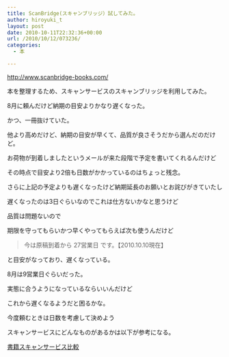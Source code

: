 ```yaml
---
title: ScanBridge(スキャンブリッジ）試してみた。
author: hiroyuki_t
layout: post
date: 2010-10-11T22:32:36+00:00
url: /2010/10/12/073236/
categories:
  - 本

---
```

<div class="section">
  <p>
    <a href="http://www.scanbridge-books.com/" target="_blank">http://www.scanbridge-books.com/</a>
  </p>
  
  <p>
  </p>
  
  <p>
    本を整理するため、スキャンサービスのスキャンブリッジを利用してみた。
  </p>
  
  <p>
    8月に頼んだけど納期の目安よりかなり遅くなった。
  </p>
  
  <p>
    かつ、一冊抜けていた。
  </p>
  
  <p>
    他より高めだけど、納期の目安が早くて、品質が良さそうだから選んだのだけど。
  </p>
  
  <p>
    お荷物が到着しましたというメールが来た段階で予定を書いてくれるんだけど
  </p>
  
  <p>
    その時点で目安より2倍も日数がかかっているのはちょっと残念。
  </p>
  
  <p>
    さらに上記の予定よりも遅くなったけど納期延長のお願いとお詫びがきていたし
  </p>
  
  <p>
    遅くなったのは3日ぐらいなのでこれは仕方ないかなと思うけど
  </p>
  
  <p>
  </p>
  
  <p>
    品質は問題ないので
  </p>
  
  <p>
    期限を守ってもらいかつ早くやってもらえば次も使うんだけど
  </p>
  
  <blockquote>
    <p>
      今は原稿到着から 27営業日 です。【2010.10.10現在】
    </p>
  </blockquote>
  
  <p>
    と目安がなっており、遅くなっている。
  </p>
  
  <p>
    8月は9営業日ぐらいだった。
  </p>
  
  <p>
    実態に合うようになっているならいいんだけど
  </p>
  
  <p>
    これから遅くなるようだと困るかな。
  </p>
  
  <p>
  </p>
  
  <p>
    今度頼むときは日数を考慮して決めよう
  </p>
  
  <p>
    スキャンサービスにどんなものがあるかは以下が参考になる。
  </p>
  
  <p>
    <a href="http://scanbook.blog119.fc2.com/blog-entry-1.html" target="_blank">書籍スキャンサービス比較</a>
  </p>
</div>